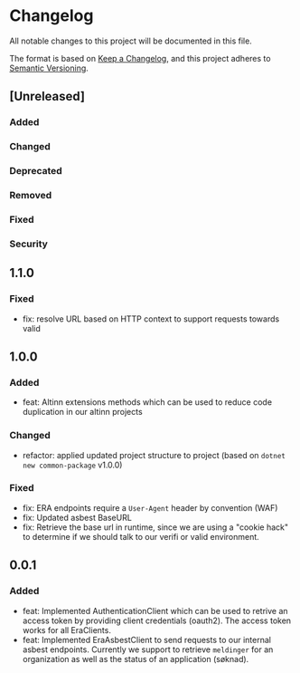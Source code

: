 # Changelog

All notable changes to this project will be documented in this file.

The format is based on [Keep a Changelog](https://keepachangelog.com/en/1.1.0/),
and this project adheres to [Semantic Versioning](https://semver.org/spec/v2.0.0.html).

## [Unreleased]

### Added <!-- for new features. -->
### Changed <!--  for changes in existing functionality. -->
### Deprecated <!--  for soon-to-be removed features. -->
### Removed <!-- for now removed features. -->
### Fixed <!-- for any bug fixes. -->
### Security <!-- in case of vulnerabilities. -->

## 1.1.0

### Fixed

- fix: resolve URL based on HTTP context to support requests towards valid

## 1.0.0

### Added

- feat: Altinn extensions methods which can be used to reduce code duplication in our altinn projects

### Changed

- refactor: applied updated project structure to project (based on `dotnet new common-package` v1.0.0)

### Fixed

- fix: ERA endpoints require a `User-Agent` header by convention (WAF)
- fix: Updated asbest BaseURL
- fix: Retrieve the base url in runtime, since we are using a "cookie hack" to determine if we should talk to our verifi or valid environment.

## 0.0.1

### Added

- feat: Implemented AuthenticationClient which can be used to retrive an access token by providing client credentials (oauth2). The access token works for all EraClients. 
- feat: Implemented EraAsbestClient to send requests to our internal asbest endpoints. Currently we support to retrieve `meldinger` for an organization as well as the status of an application (søknad).